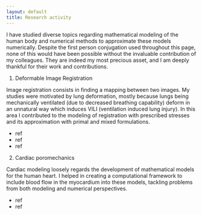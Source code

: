 ```yaml
---
layout: default
title: Research activity
---
```


I have studied diverse topics regarding mathematical modeling of the human body and numerical methods to approximate these models numerically. Despite the first person conjugation used throughout this page, none of this would have been possible without the invaluable contribution of my colleagues. They are indeed my most precious asset, and I am deeply thankful for their work and contributions.

1. Deformable Image Registration

Image registration consists in finding a mapping between two images. My studies were motivated by lung deformation, mostly because lungs being mechanically ventilated (due to decreased breathing capability) deform in an unnatural way which induces VILI (ventilation induced lung injury). In this area I contributed to the modeling of registration with prescribed stresses and its approximation with primal and mixed formulations. 

* ref
* ref
* ref

2. Cardiac poromechanics

Cardiac modeling loosely regards the development of mathematical models for the human heart. I helped in creating a computational framework to include blood flow in the myocardium into these models, tackling problems from both modeling and numerical perspectives. 

* ref
* ref 